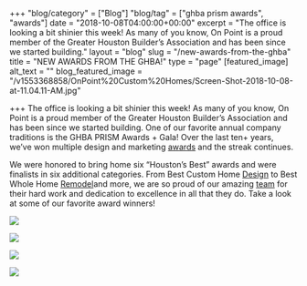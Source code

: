 +++
"blog/category" = ["Blog"]
"blog/tag" = ["ghba prism awards", "awards"]
date = "2018-10-08T04:00:00+00:00"
excerpt = "The office is looking a bit shinier this week! As many of you know, On Point is a proud member of the Greater Houston Builder’s Association and has been since we started building."
layout = "blog"
slug = "/new-awards-from-the-ghba"
title = "NEW AWARDS FROM THE GHBA!"
type = "page"
[featured_image]
alt_text = ""
blog_featured_image = "/v1553368858/OnPoint%20Custom%20Homes/Screen-Shot-2018-10-08-at-11.04.11-AM.jpg"

+++
The office is looking a bit shinier this week! As many of you know, On Point is a proud member of the Greater Houston Builder’s Association and has been since we started building. One of our favorite annual company traditions is the GHBA PRISM Awards + Gala! Over the last ten+ years, we’ve won multiple design and marketing [awards](https://onpointcustomhomes.com/about-us/recognition/) and the streak continues.

We were honored to bring home six “Houston’s Best” awards and were finalists in six additional categories. From Best Custom Home [Design](https://onpointcustomhomes.com/our-portfolio/) to Best Whole Home [Remodel](https://onpointcustomhomes.com/remodels/)and more, we are so proud of our amazing [team](https://onpointcustomhomes.com/about-us/team/) for their hard work and dedication to excellence in all that they do. Take a look at some of our favorite award winners!

![](https://res.cloudinary.com/onpointcustomhomes/image/upload/v1553368858/OnPoint%20Custom%20Homes/Screen-Shot-2018-10-08-at-11.04.11-AM.jpg)

![](https://res.cloudinary.com/onpointcustomhomes/image/upload/v1553368917/OnPoint%20Custom%20Homes/Screen-Shot-2018-10-08-at-11.04.56-AM.jpg)

![](https://res.cloudinary.com/onpointcustomhomes/image/upload/v1553368899/OnPoint%20Custom%20Homes/5435.jpg)

![](https://res.cloudinary.com/onpointcustomhomes/image/upload/v1553368883/OnPoint%20Custom%20Homes/3424.jpg)